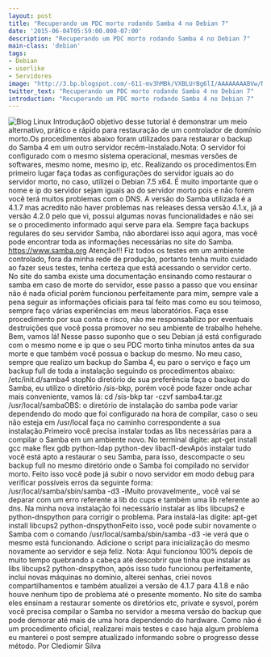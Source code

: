 ```yaml
---
layout: post
title: "Recuperando um PDC morto rodando Samba 4 no Debian 7"
date: '2015-06-04T05:59:00.000-07:00'
description: "Recuperando um PDC morto rodando Samba 4 no Debian 7"
main-class: 'debian'
tags:
- Debian
- userlike
- Servidores
image: "http://3.bp.blogspot.com/-611-mv3hMBk/VXBLUrBg6lI/AAAAAAAABVw/NDRqS9vmf7g/s72-c/samba.jpeg"
twitter_text: "Recuperando um PDC morto rodando Samba 4 no Debian 7"
introduction: "Recuperando um PDC morto rodando Samba 4 no Debian 7"
---
```

![Blog Linux](http://3.bp.blogspot.com/-611-mv3hMBk/VXBLUrBg6lI/AAAAAAAABVw/NDRqS9vmf7g/s320/samba.jpeg "Blog Linux")
IntroduçãoO objetivo desse tutorial é demonstrar um meio  alternativo, prático e rápido para restauração de um controlador de  domínio morto.Os procedimentos abaixo foram utilizados para restaurar o  backup do Samba 4 em um outro servidor recém-instalado.Nota: O servidor  foi configurado com o mesmo sistema operacional, mesmas versões de  softwares, mesmo nome, mesmo ip, etc. 
Realizando os procedimentos:Em  primeiro lugar faça todas as configurações do servidor iguais ao do  servidor morto, no caso, utilizei o Debian 7.5 x64. É muito importante  que o nome e ip do servidor sejam iguais ao do servidor morto pois e não  forem você terá muitos problemas com o DNS. A versão do Samba utilizada  é a 4.1.7 mas acredito não haver problemas nas releases dessa versão  4.1.x, já a versão 4.2.0 pelo que vi, possui algumas novas  funcionalidades e não sei se o procedimento informado aqui serve para  ela. Sempre faça backups regulares do seu servidor Samba, não abordarei  isso aqui agora, mas você pode encontrar toda as informações necessárias  no site do Samba. https://www.samba.org Atenção!!! Fiz todos os testes  em um ambiente controlado, fora da minha rede de produção, portanto  tenha muito cuidado ao fazer seus testes, tenha certeza que está  acessando o servidor certo. No site do samba existe uma documentação  ensinando como restaurar o samba em caso de morte do servidor, esse  passo a passo que vou ensinar não é nada oficial porém funcionou  perfeitamente para mim, sempre vale a pena seguir as informações  oficiais para tal feito mas como eu sou teimoso, sempre faço várias  experiências em meus laboratórios. Faça esse procedimento por sua conta e  risco, não me responsabilizo por eventuais destruições que você possa  promover no seu ambiente de trabalho hehehe. Bem, vamos lá! Nesse passo  suponho que o seu Debian já está configurado com o mesmo nome e ip que o  seu PDC morto tinha minutos antes da sua morte e que também você possua  o backup do mesmo. No meu caso, sempre que realizo um backup do Samba  4, eu paro o serviço e faço um backup full de toda a instalação seguindo  os procedimentos abaixo: 
/etc/init.d/samba4 stopNo  diretório de sua preferência faça o backup do Samba, eu utilizo o  diretório /sis-bkp, porém você pode fazer onde achar mais conveniente,  vamos lá: 
cd /sis-bkp tar -czvf samba4.tar.gz /usr/local/sambaOBS:  o diretório de instalação do samba pode variar dependendo do modo que  foi configurado na hora de compilar, caso o seu não esteja em /usr/local  faça no caminho correspondente a sua instalação.Primeiro você precisa instalar todas as libs necessárias para a compilar o Samba em um ambiente novo. No terminal digite: 
apt-get install gcc make flex gdb python-ldap python-dev libacl1-devApós  instalar tudo você está apto a restaurar o seu Samba, para isso,  descompacte o seu backup full no mesmo diretório onde o Samba foi  compilado no servidor morto. Feito isso você pode já subir o novo  servidor em modo debug para verificar possíveis erros da seguinte forma:  
/usr/local/samba/sbin/samba -d3 -iMuito  provavelmente,, você vai se deparar com um erro referente a lib do cups e  também uma lib referente ao dns. Na minha nova instalação foi  necessário instalar as libs libcups2 e python-dnspython para corrigir o  problema. Para instalá-las digite: 
apt-get install libcups2 python-dnspythonFeito isso, você pode subir novamente o Samba com o comando 
/usr/local/samba/sbin/samba -d3 -ie verá que o mesmo está funcionando. Adicione o script para inicialização do mesmo novamente ao servidor e seja feliz. 
Nota:  Aqui funcionou 100% depois de muito tempo quebrando a cabeça até  descobrir que tinha que instalar as libs libcups2 python-dnspython, após  isso tudo funcionou perfeitamente, incluí novas máquinas no domínio,  alterei senhas, criei novos compartilhamentos e também atualizei a  versão de 4.1.7 para 4.1.8 e não houve nenhum tipo de problema até o  presente momento. No site do samba eles ensinam a restaurar somente os  diretórios etc, private e sysvol, porém você precisa compilar o Samba no  servidor a mesma versão do backup que pode demorar até mais de uma hora  dependendo do hardware. Como não é um procedimento oficial, realizarei  mais testes e caso haja algum problema eu manterei o post sempre  atualizado informando sobre o progresso desse método. Por Clediomir Silva
